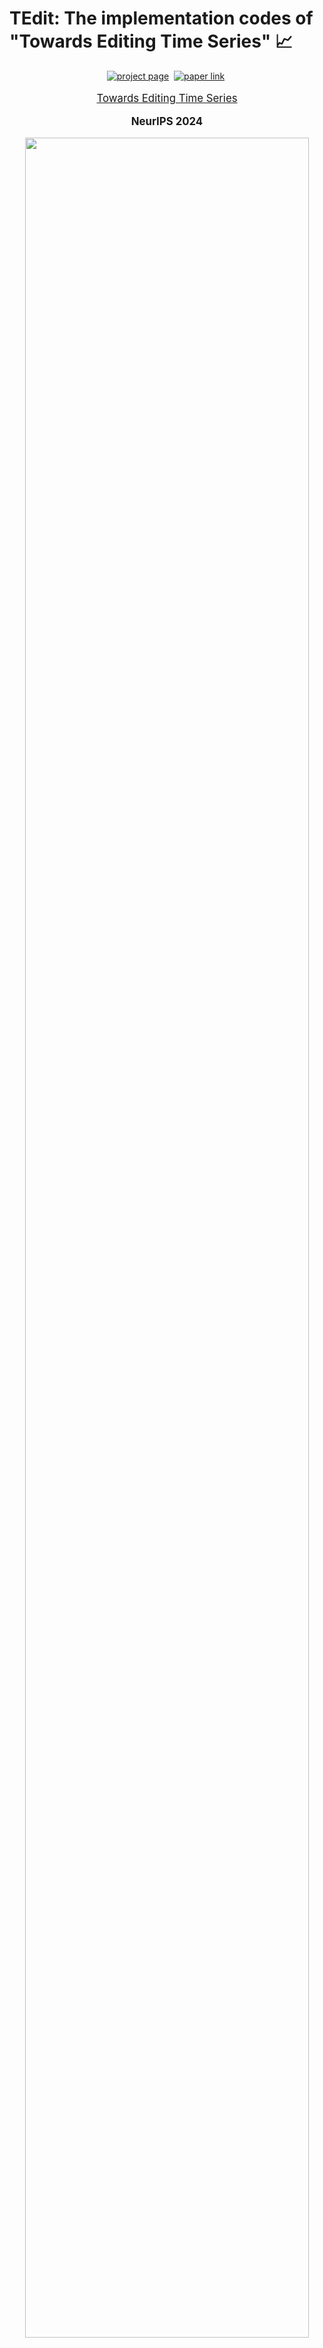 # TEdit: The implementation codes of "Towards Editing Time Series" 📈
<div align="center">

[![project page](https://img.shields.io/badge/Project%20page-TEdit%20-lightblue)](https://seqml.github.io/tse/)&nbsp;
[![paper link](https://img.shields.io/badge/NeurIPS-93468-b31b1b.svg)](https://nips.cc/virtual/2024/poster/93468)&nbsp;

</div>

<p align="center" style="font-size: larger;">
  <a href="https://nips.cc/virtual/2024/poster/93468">Towards Editing Time Series</a>
</p>

<div>
  <p align="center" style="font-size: larger;">
    <strong>NeurIPS 2024</strong>
  </p>
</div>

<p align="center">
<img src="https://github.com/seqml/TEdit/blob/main/assets/TEdit.png" width=95%>
<p>
<be>

## Contribution
### 1. Multi-Resolution Noise Estimator
We propose a multi-resolution architecture for the diffusion noise estimator considering that different attributes can influence the time series on varying scales.
<p align="center">
<img src="https://github.com/seqml/TEdit/blob/main/assets/model_architecture.png" width=95%>
<p>
Our model divides the original time series into serval patch sequences with different resolutions. Then we concatenate the input patch embedding sequences of different resolutions into a single vector and parallelly send them into the processing module with other information, e.g., attributes and diffusion step. We use the attention masking mechanism to ensure that attention is only performed in the same resolution.

### 2. Bootstrap Learning Algorithm
To overcome the lack of source and target time series pairs in real-world dataset. We propose a training algorithm called bootstrap. Specifically, it self-scores the time series generated by the model itself, and chooses the top K samples with the highest score. Then we use these samples to further update the diffusion model.
<p align="center">
<img src="https://github.com/seqml/TEdit/blob/main/assets/bootstrap.png" width=95%>
<p>

### 3. Experimental Results
We compare our method Time series Editing (TEdit) with the baselines on a synthetic dataset Synthetic and two real-world datasets Air and Motor. As shown in the table below, our method significantly improves the performance of overall and edited attributes, while able to preserve the performance of preserved attributes.
<p align="center">
<img src="https://github.com/seqml/TEdit/blob/main/assets/main_res.png" width=95%>
<p>

## Installation
### 1. Environment
```
torch==2.2.1
pandas==2.0.3
pyyaml==6.0.2
linear_attention_transformer==0.19.1
tensorboard==2.14.0
scikit-learn==1.3.2
```
You can use the following command to prepare your environment.
```
pip install -r requirements.txt
```
### 2. Dataset
Download the datasets from [Google Drive](https://drive.google.com/file/d/1B2UV_zlmatejJ7tWYHb5ij14Z6RtkRvV/view?usp=drive_link) or [Baidu Cloud](https://pan.baidu.com/s/1cycvmF0Ji5BgZllgZlpPjw?pwd=475u).
<details>
    <summary> Assume the datasets are in `/path/to/data/`. It should be like:</summary>
  
    /path/to/data/:
        synthetic/:
            pretrain:
                train_ts.npy
                train_attrs_idx.npy
                valid_ts.npy
                valid_attrs_idx.npy
                ...
            trend_types:
                ...
            ...
        air/:
            pretrain:
                ...
            city:
                ...
            season:
                ...
        motor/:
            pretrain:
                ...
            id:
                ...
            motor:
                ...
    
   **NOTE: The arg `--data_folder=/path/to/data/` should be passed to the training script.**
</details>

### 3. Pretrained model checkpoints
Download the checkpoints from [Google Drive](https://drive.google.com/file/d/16VE43F0AYj1esz7m-YcVihrgavHmdlk7/view?usp=sharing) or [Baidu Cloud](https://pan.baidu.com/s/1n0DKAEkaXNx85Cw6likgEA?pwd=armh).
<details>
    <summary> Assume the checkpoints are in `/path/to/save/`. It should be like:</summary>

    /path/to/save/:
        [dataset_name]:
            energy:
                ...
            [pretrain_model]:
                [run_id]:
                    ckpts:
                        model_best.pth
                    eval_configs.yaml
                    pretrain_configs.yaml
                    model_configs.yaml
            [finetune_model]:
                [sub_dataset]:
                    [run_id]:
                        ...
            ...
    
  **NOTE: The arg `--save_folder=/path/to/save/` should be passed to the training script.**
</details>
   
## Training
### 1. Pretrain scripts
To pretrain the model on the specific dataset.
```
bash scripts/dataset_name/pretrain_multi_weaver.sh
```
### 2. Finetune scripts
To finetune the model on the specific dataset.
```
bash scripts/dataset_name/finetune_multi_weaver.sh
```
### 3. Results
After the training, check the results at the following path.
```
{save_folder}/{run_id}/results_stat.csv
{save_folder}/{run_id}/results_finetune_stat.csv
```
### 4. Evaluate with checkpoints
To evaluate the model with the checkpoints.
```
bash scripts/dataset_name/eval_multi_weaver.sh
```
### 5. Device
All codes in this repository run on GPU by default. If you need to run on the CPU, please modify the device-related parameters in the config file.

## License
This project is licensed under the MIT License - see the [LICENSE](LICENSE) file for details.

## Citation
If our work helps you in research, please give us a star or cite us using the following:
```
@article{jing2024towards,
  title={Towards Editing Time Series},
  author={Jing, Baoyu and Gu, Shuqi and Chen, Tianyu and Yang, Zhiyu and Li, Dongsheng and He, Jingrui and Ren, Kan},
  journal={Advances in Neural Information Processing Systems},
  year={2024}
}
```
